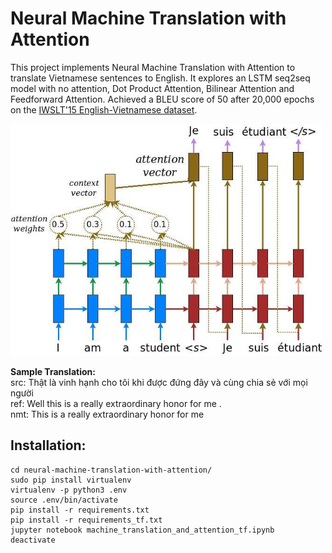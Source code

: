 # Neural Machine Translation with Attention
This project implements Neural Machine Translation with Attention to translate Vietnamese sentences to English. It explores an LSTM seq2seq model with no attention, Dot Product Attention, Bilinear Attention and Feedforward Attention. Achieved a BLEU score of 50 after 20,000 epochs on the [IWSLT'15 English-Vietnamese dataset](https://nlp.stanford.edu/projects/nmt/).

<img src="images/attention_mechanism.jpg" width="500"/> <br />

**Sample Translation:** </br>
src: Thật là vinh hạnh cho tôi khi được đứng đây và cùng chia sẻ với mọi người </br>
ref: Well this is a really extraordinary honor for me . </br>
nmt: This is a really extraordinary honor for me

## Installation: ##
```
cd neural-machine-translation-with-attention/
sudo pip install virtualenv
virtualenv -p python3 .env
source .env/bin/activate
pip install -r requirements.txt
pip install -r requirements_tf.txt
jupyter notebook machine_translation_and_attention_tf.ipynb
deactivate
```

